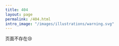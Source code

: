 ```yaml
---
title: 404
layout: page
permalink: /404.html
intro_image: "/images/illustrations/warning.svg"
---
```


页面不存在😢
